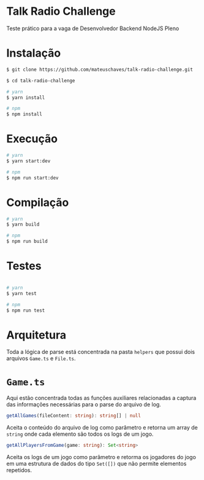 # Talk Radio Challenge
Teste prático para a vaga de Desenvolvedor Backend NodeJS Pleno


# Instalação

```bash
$ git clone https://github.com/mateuschaves/talk-radio-challenge.git
```

```bash
$ cd talk-radio-challenge
```

```bash
# yarn
$ yarn install

# npm
$ npm install
```

# Execução

```bash
# yarn
$ yarn start:dev

# npm
$ npm run start:dev
```

# Compilação

```bash
# yarn
$ yarn build

# npm
$ npm run build
```

# Testes

```bash

# yarn
$ yarn test

# npm
$ npm run test
```

# Arquitetura

Toda a lógica de parse está concentrada na pasta ``helpers`` que possui dois arquivos ``Game.ts`` e ``File.ts``.


# ``Game.ts``

Aqui estão concentrada todas as funções auxiliares relacionadas a captura das informações necessárias para o parse do arquivo de log.

```typescript
getAllGames(fileContent: string): string[] | null
```
Aceita o conteúdo do arquivo de log como parâmetro e retorna um array de ```string``` onde cada elemento são todos os logs de um jogo.

```typescript
getAllPlayersFromGame(game: string): Set<string>
```
Aceita os logs de um jogo como parâmetro e retorma os jogadores do jogo em uma estrutura de dados do tipo ``Set([])`` que não permite elementos repetidos.
